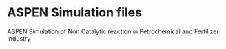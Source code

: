 # ASPEN Simulation files
ASPEN Simulation of Non Catalytic reaction in Petrochemical and Fertilizer Industry
